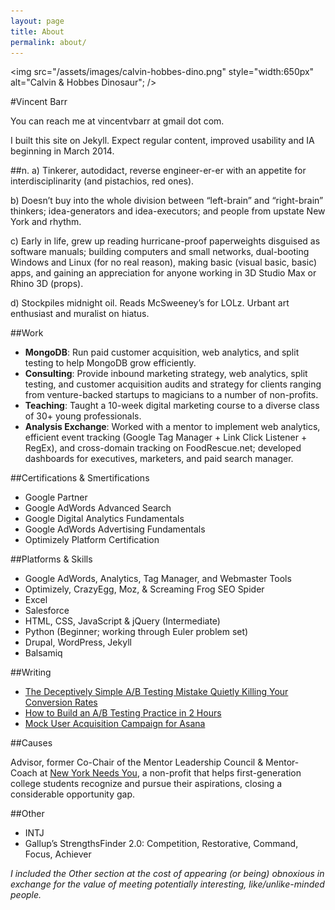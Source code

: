 ```yaml
---
layout: page
title: About
permalink: about/
---
```


<img src="/assets/images/calvin-hobbes-dino.png" style="width:650px" alt="Calvin &amp; Hobbes Dinosaur"; />

#Vincent Barr

You can reach me at vincentvbarr at gmail dot com.

I built this site on Jekyll. Expect regular content, improved usability and IA beginning in March 2014. 

##n.
a) Tinkerer, autodidact, reverse engineer-er-er with an appetite for interdisciplinarity (and pistachios, red ones).

b) Doesn’t buy into the whole division between “left-brain” and “right-brain” thinkers; idea-generators and idea-executors; and people from upstate New York and rhythm.

c) Early in life, grew up reading hurricane-proof paperweights disguised as software manuals; building computers and small networks, dual-booting Windows and Linux (for no real reason), making basic (visual basic, basic) apps, and gaining an appreciation for anyone working in 3D Studio Max or Rhino 3D (props).

d) Stockpiles midnight oil. Reads McSweeney’s for LOLz. Urbant art enthusiast and muralist on hiatus.

##Work

* **MongoDB**: Run paid customer acquisition, web analytics, and split testing to help MongoDB grow efficiently.  
* **Consulting**: Provide inbound marketing strategy, web analytics, split testing, and customer acquisition audits and strategy for clients ranging from venture-backed startups to magicians to a number of non-profits.   
* **Teaching**: Taught a 10-week digital marketing course to a diverse class of 30+ young professionals.  
* **Analysis Exchange**: Worked with a mentor to implement web analytics, efficient event tracking (Google Tag Manager + Link Click Listener + RegEx), and cross-domain tracking on FoodRescue.net; developed dashboards for executives, marketers, and paid search manager.  

##Certifications  & Smertifications  
* Google Partner
* Google AdWords Advanced Search  
* Google Digital Analytics Fundamentals  
* Google AdWords Advertising Fundamentals  
* Optimizely Platform Certification  

##Platforms & Skills  
* Google AdWords, Analytics, Tag Manager, and Webmaster Tools  
* Optimizely, CrazyEgg, Moz, & Screaming Frog SEO Spider  
* Excel  
* Salesforce  
* HTML, CSS, JavaScript & jQuery (Intermediate)
* Python (Beginner; working through Euler problem set)
* Drupal, WordPress, Jekyll  
* Balsamiq  

##Writing  
* [The Deceptively Simple A/B Testing Mistake Quietly Killing Your Conversion Rates](http://unbounce.com/a-b-testing/simple-ab-testing-mistake-thats-killing-conversion-rates/)  
* [How to Build an A/B Testing Practice in 2 Hours](https://blog.paymill.com/ab-testing-2-hours/)  
* [Mock User Acquisition Campaign for Asana](http://www.slideshare.net/vincentbarr/mock-user-acquisition-marketing-plan)  

##Causes

Advisor, former Co-Chair of the Mentor Leadership Council & Mentor-Coach at [New York Needs You](http://www.newyorkneedsyou.org), a non-profit that helps first-generation college students recognize and pursue their aspirations, closing a considerable opportunity gap.  

##Other

* INTJ
* Gallup’s StrengthsFinder 2.0: Competition, Restorative, Command, Focus, Achiever

_I included the Other section at the cost of appearing (or being) obnoxious in exchange for the value of meeting potentially interesting, like/unlike-minded people._

<a href="https://plus.google.com/+VincentBarr0?rel=author"></a>